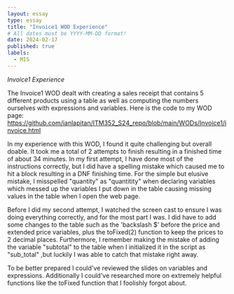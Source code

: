 ```yaml
---
layout: essay
type: essay
title: "Invoice1 WOD Experience"
# All dates must be YYYY-MM-DD format!
date: 2024-02-17
published: true
labels:
  - MIS
---
```



*Invoice1 Experience*

The Invoice1 WOD dealt with creating a sales receipt that contains 5 different products using a table as well as computing 
the numbers ourselves with expressions and variables. Here is the code to my WOD page: https://github.com/ianlapitan/ITM352_S24_repo/blob/main/WODs/Invoice1/invoice.html

In my experience with this WOD, I found it quite challenging but overall doable. It took me a total of 2 attempts to finish 
resulting in a finished time of about 34 minutes. In my first attempt, I have done most of the instructions correctly, but I did have a 
spelling mistake which caused me to hit a block resulting in a DNF finishing time. For the simple but elusive mistake, I misspelled "quantity" as "quantitity" when declaring variables which messed up the variables I put down in the table causing missing values in the table when I open the web page. 

Before I did my second attempt, I watched the screen cast to ensure I was doing everything correctly, and for the most part I was. I did have to add some changes to the table such as the 'backslash $' before the price and extended price variables, plus the toFixed(2) function to keep the prices to 2 decimal places. Furthermore, I remember making the mistake of adding the variable "subtotal" to the table when I initialized it in the script as "sub_total" ,but luckily I was able to catch that mistake right away.

To be better prepared I could've reviewed the slides on variables and expressions. Additionally I could've researched more on extremely helpful functions like the toFixed function that I foolishly forgot about. 




